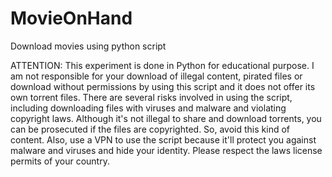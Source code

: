 # MovieOnHand
Download movies using python script

ATTENTION: This experiment is done in Python for educational purpose. I am not responsible for your download of illegal content, pirated files or download without permissions by using this script and it does not offer its own torrent files. There are several risks involved in using the script, including downloading files with viruses and malware and violating copyright laws. Although it's not illegal to share and download torrents, you can be prosecuted if the files are copyrighted. So, avoid this kind of content. Also, use a VPN to use the script because it'll protect you against malware and viruses and hide your identity. Please respect the laws license permits of your country. 